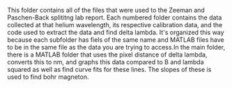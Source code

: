 This folder contains all of the files that were used to the Zeeman and Paschen-Back splititng lab report. Each numbered folder contains the data collected at that helium wavelength, its respective calibration data, and the code used to extract the data and find delta lambda. It's organized this way because each subfolder has fiels of the same name and MATLAB files have to be in the same file as the data you are trying to access.In the main folder, there is a MATLAB folder that uses the pixel distance of delta lambda, converts this to nm, and graphs this data compared to B and lambda squared as well as find curve fits for these lines. The slopes of these is used to find bohr magneton.
